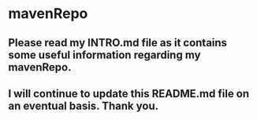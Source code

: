 # mavenRepo

## Please read my INTRO.md file as it contains some useful information regarding my mavenRepo.
## I will continue to update this README.md file on an eventual basis. Thank you.  
